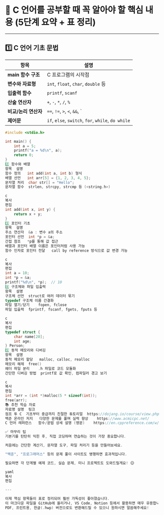 # 🧠 C 언어를 공부할 때 꼭 알아야 할 핵심 내용 (5단계 요약 + 표 정리)

---

## 1️⃣ C 언어 기초 문법

| 항목 | 설명 |
|------|------|
| **main 함수 구조** | C 프로그램의 시작점 |
| **변수와 자료형** | `int`, `float`, `char`, `double` 등 |
| **입출력 함수** | `printf`, `scanf` |
| **산술 연산자** | `+`, `-`, `*`, `/`, `%` |
| **비교/논리 연산자** | `==`, `!=`, `>`, `<`, `&&`, `||` |
| **제어문** | `if`, `else`, `switch`, `for`, `while`, `do while` |

```c
#include <stdio.h>

int main() {
    int a = 5;
    printf("a = %d\n", a);
    return 0;
}
2️⃣ 함수와 배열
항목	설명
함수 정의	int add(int a, int b) 형식
배열 선언	int arr[5] = {1, 2, 3, 4, 5};
문자열 처리	char str[] = "Hello";
문자열 함수	strlen, strcpy, strcmp 등 (<string.h>)

c
복사
편집
int add(int x, int y) {
    return x + y;
}
3️⃣ 포인터 기초
항목	설명
주소 연산자	&a : 변수 a의 주소
포인터 선언	int *p = &a;
간접 참조	*p를 통해 값 접근
배열과 포인터	배열 이름은 포인터처럼 사용 가능
함수 인자로 포인터 전달	call by reference 방식으로 값 변경 가능

c
복사
편집
int a = 10;
int *p = &a;
printf("%d\n", *p);  // 10
4️⃣ 구조체와 파일 입출력
항목	설명
구조체 선언	struct로 여러 데이터 묶기
typedef	구조체 이름 간결화
파일 열기/닫기	fopen, fclose
파일 입출력	fprintf, fscanf, fgets, fputs 등

c
복사
편집
typedef struct {
    char name[20];
    int age;
} Person;
5️⃣ 동적 메모리와 디버깅
항목	설명
동적 메모리 할당	malloc, calloc, realloc
메모리 해제	free()
헤더 파일 분리	.h 파일로 코드 모듈화
간단한 디버깅 방법	printf로 값 확인, 컴파일러 경고 보기

c
복사
편집
int *arr = (int *)malloc(5 * sizeof(int));
free(arr);
📚 추천 학습 자료
자료명	설명	링크
점프 투 C	기초부터 중급까지 친절한 튜토리얼	https://dojang.io/course/view.php?id=2
백준 온라인 저지	다양한 문제를 풀며 실력 향상	https://www.acmicpc.net/
C 언어 레퍼런스	함수/문법 상세 설명 (영문)	https://en.cppreference.com/w/c

✅ 마무리 팁
기본기를 탄탄히 익힌 후, 직접 코딩하며 연습하는 것이 가장 중요합니다.

처음에는 간단한 계산기, 문자열 도구, 파일 처리기 등을 만들어보세요.

"백준", "프로그래머스" 등의 문제 풀이 사이트도 병행하면 효과적입니다.

필요하면 각 단계별 예제 코드, 실습 문제, 미니 프로젝트도 도와드릴게요! 😊

yaml
복사
편집

---

이제 핵심 항목들이 표로 정리되어 훨씬 가독성이 좋아졌습니다.  
이 마크다운 파일을 GitHub에 올리거나, VS Code, Notion 등에서 활용하면 매우 유용합니다.  
PDF, 프린트용, 한글(.hwp) 버전으로도 변환해드릴 수 있으니 원하시면 말씀해주세요!



